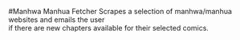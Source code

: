 #Manhwa Manhua Fetcher
Scrapes a selection of manhwa/manhua websites and emails the user  
if there are new chapters available for their selected comics.